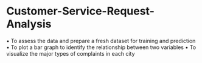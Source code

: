 # Customer-Service-Request-Analysis
• To assess the data and prepare a fresh dataset for training  and prediction • To plot a bar graph to identify the relationship between  two variables • To visualize the major types of complaints in each city

